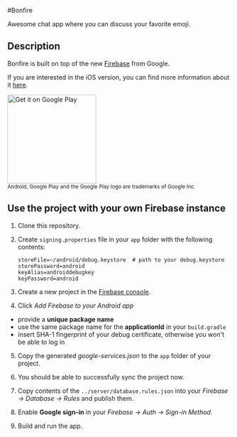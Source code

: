 #Bonfire

Awesome chat app where you can discuss your favorite emoji. 

## Description

Bonfire is built on top of the new [Firebase][1] from Google. 

If you are interested in the iOS version, you can find more information about it [here][2]. 

<a href="https://play.google.com/store/apps/details?id=com.novoda.bonfire&amp;utm_source=global_co&amp;utm_medium=prtnr&amp;utm_content=Mar2515&amp;utm_campaign=PartBadge&amp;pcampaignid=MKT-Other-global-all-co-prtnr-py-PartBadge-Mar2515-1" style="border: 0 none;"><img width="200" style="vertical-align:middle;text-decoration: none;" alt="Get it on Google Play" src="https://play.google.com/intl/en_us/badges/images/generic/en_badge_web_generic.png"></a>
<br/>
<sub>Android, Google Play and the Google Play logo are trademarks of Google Inc.</sub>

## Use the project with your own Firebase instance

1. Clone this repository.

2. Create `signing.properties` file in your `app` folder with the following contents:

    ```
    storeFile=~/android/debug.keystore  # path to your debug.keystore
    storePassword=android
    keyAlias=androiddebugkey
    keyPassword=android
    ```

3. Create a new project in the [Firebase console][3].

4. Click *Add Firebase to your Android app*
  * provide a **unique package name** 
  * use the same package name for the **applicationId** in your `build.gradle`
  * insert SHA-1 fingerprint of your debug certificate, otherwise you won't be able to log in

5. Copy the generated *google-services.json* to the `app` folder of your project.

6. You should be able to successfully sync the project now.

6. Copy contents of the `../server/database.rules.json` into your *Firebase -> Database -> Rules* and publish them.

7. Enable **Google sign-in** in your *Firebase -> Auth -> Sign-in Method*.
 
8. Build and run the app.


[1]: https://firebase.google.com/
[2]: /ios
[3]: https://console.firebase.google.com
